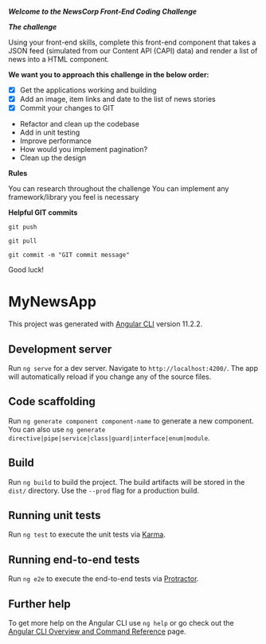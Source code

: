 **_Welcome to the NewsCorp Front-End Coding Challenge_**

**_The challenge_**

Using your front-end skills, complete this front-end component that takes a JSON feed (simulated from our Content API (CAPI) data) and render a list of news into a HTML component.

**We want you to approach this challenge in the below order:**

- [x] Get the applications working and building
- [x] Add an image, item links and date to the list of news stories
- [x] Commit your changes to GIT
- Refactor and clean up the codebase
- Add in unit testing
- Improve performance
- How would you implement pagination?
- Clean up the design

**Rules**

You can research throughout the challenge
You can implement any framework/library you feel is necessary

**Helpful GIT commits**

`git push`

`git pull`

`git commit -m "GIT commit message"`

Good luck!

# MyNewsApp

This project was generated with [Angular CLI](https://github.com/angular/angular-cli) version 11.2.2.

## Development server

Run `ng serve` for a dev server. Navigate to `http://localhost:4200/`. The app will automatically reload if you change any of the source files.

## Code scaffolding

Run `ng generate component component-name` to generate a new component. You can also use `ng generate directive|pipe|service|class|guard|interface|enum|module`.

## Build

Run `ng build` to build the project. The build artifacts will be stored in the `dist/` directory. Use the `--prod` flag for a production build.

## Running unit tests

Run `ng test` to execute the unit tests via [Karma](https://karma-runner.github.io).

## Running end-to-end tests

Run `ng e2e` to execute the end-to-end tests via [Protractor](http://www.protractortest.org/).

## Further help

To get more help on the Angular CLI use `ng help` or go check out the [Angular CLI Overview and Command Reference](https://angular.io/cli) page.
